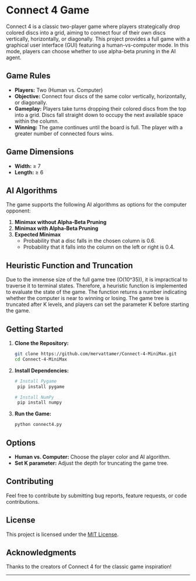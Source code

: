 # Connect 4 Game

Connect 4 is a classic two-player game where players strategically drop colored discs into a grid, aiming to connect four of their own discs vertically, horizontally, or diagonally. This project provides a full game with a graphical user interface (GUI) featuring a human-vs-computer mode. In this mode, players can choose whether to use alpha-beta pruning in the AI agent.

## Game Rules

- **Players:** Two (Human vs. Computer)
- **Objective:** Connect four discs of the same color vertically, horizontally, or diagonally.
- **Gameplay:** Players take turns dropping their colored discs from the top into a grid. Discs fall straight down to occupy the next available space within the column.
- **Winning:** The game continues until the board is full. The player with a greater number of connected fours wins.

## Game Dimensions

- **Width:** ≥ 7
- **Length:** ≥ 6

## AI Algorithms

The game supports the following AI algorithms as options for the computer opponent:

1. **Minimax without Alpha-Beta Pruning**
2. **Minimax with Alpha-Beta Pruning**
3. **Expected Minimax**
   - Probability that a disc falls in the chosen column is 0.6.
   - Probability that it falls into the column on the left or right is 0.4.

## Heuristic Function and Truncation

Due to the immense size of the full game tree (O(10^35)), it is impractical to traverse it to terminal states. Therefore, a heuristic function is implemented to evaluate the state of the game. The function returns a number indicating whether the computer is near to winning or losing. The game tree is truncated after K levels, and players can set the parameter K before starting the game.

## Getting Started

1. **Clone the Repository:**
   ```bash
   git clone https://github.com/mervattamer/Connect-4-MiniMax.git
   cd Connect-4-MiniMax
   ```

2. **Install Dependencies:**
   ```bash
   # Install Pygame
    pip install pygame

   # Install NumPy
    pip install numpy

3. **Run the Game:**
   ```bash
   python connect4.py
   ```

## Options

- **Human vs. Computer:** Choose the player color and AI algorithm.
- **Set K parameter:** Adjust the depth for truncating the game tree.


## Contributing

Feel free to contribute by submitting bug reports, feature requests, or code contributions.

## License

This project is licensed under the [MIT License](LICENSE).

## Acknowledgments

Thanks to the creators of Connect 4 for the classic game inspiration!

---

